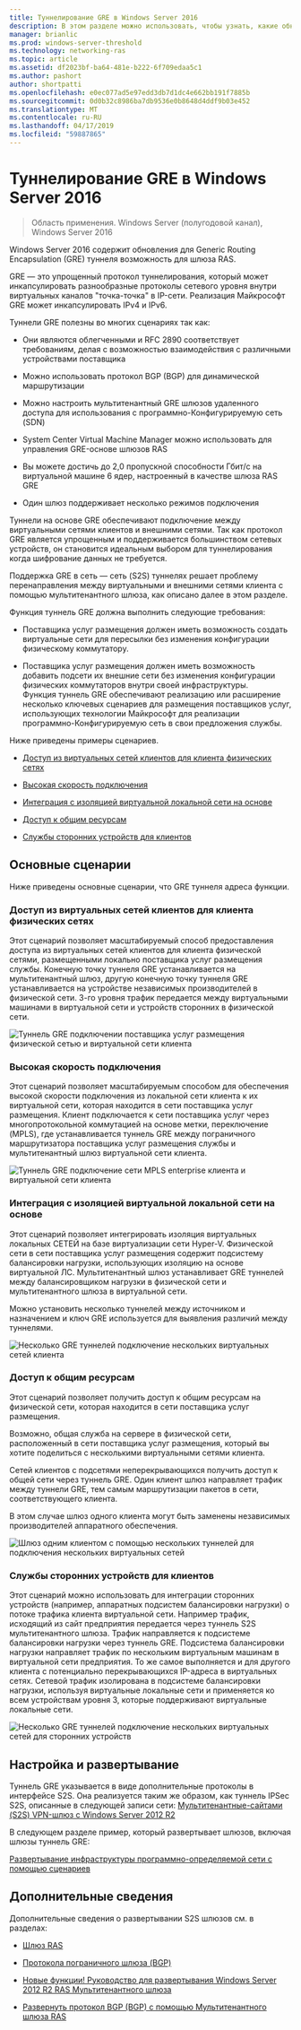```yaml
---
title: Туннелирование GRE в Windows Server 2016
description: В этом разделе можно использовать, чтобы узнать, какие обновления возможность туннель протоколом (GRE) для шлюза удаленного доступа в Windows Server 2016.
manager: brianlic
ms.prod: windows-server-threshold
ms.technology: networking-ras
ms.topic: article
ms.assetid: df2023bf-ba64-481e-b222-6f709edaa5c1
ms.author: pashort
author: shortpatti
ms.openlocfilehash: e0ec077ad5e97edd3db7d1dc4e662bb191f7885b
ms.sourcegitcommit: 0d0b32c8986ba7db9536e0b8648d4ddf9b03e452
ms.translationtype: MT
ms.contentlocale: ru-RU
ms.lasthandoff: 04/17/2019
ms.locfileid: "59887865"
---
```

# <a name="gre-tunneling-in-windows-server-2016"></a>Туннелирование GRE в Windows Server 2016

>Область применения. Windows Server (полугодовой канал), Windows Server 2016

Windows Server 2016 содержит обновления для Generic Routing Encapsulation \(GRE\) туннеля возможность для шлюза RAS.  
  
GRE — это упрощенный протокол туннелирования, который может инкапсулировать разнообразные протоколы сетевого уровня внутри виртуальных каналов "точка-точка" в IP-сети. Реализация Майкрософт GRE может инкапсулировать IPv4 и IPv6.  
  
Туннели GRE полезны во многих сценариях так как:  
  
-   Они являются облегченными и RFC 2890 соответствует требованиям, делая с возможностью взаимодействия с различными устройствами поставщика  
  
-   Можно использовать протокол BGP \(BGP\) для динамической маршрутизации  
  
-   Можно настроить мультитенантный GRE шлюзов удаленного доступа для использования с программно-Конфигурируемую сеть \(SDN\)
  
-   System Center Virtual Machine Manager можно использовать для управления GRE\-основе шлюзов RAS
  
-   Вы можете достичь до 2,0 пропускной способности Гбит/с на виртуальной машине 6 ядер, настроенный в качестве шлюза RAS GRE
  
-   Один шлюз поддерживает несколько режимов подключения  
  
Туннели на основе GRE обеспечивают подключение между виртуальными сетями клиентов и внешними сетями. Так как протокол GRE является упрощенным и поддерживается большинством сетевых устройств, он становится идеальным выбором для туннелирования когда шифрование данных не требуется. 

Поддержка GRE в сеть — сеть (S2S) туннелях решает проблему перенаправления между виртуальными и внешними сетями клиента с помощью мультитенантного шлюза, как описано далее в этом разделе.  
  
Функция туннель GRE должна выполнить следующие требования:  
  
-   Поставщика услуг размещения должен иметь возможность создать виртуальные сети для пересылки без изменения конфигурации физическому коммутатору.  
  
-   Поставщика услуг размещения должен иметь возможность добавить подсети их внешние сети без изменения конфигурации физических коммутаторов внутри своей инфраструктуры.  
Функция туннель GRE обеспечивают реализацию или расширение несколько ключевых сценариев для размещения поставщиков услуг, использующих технологии Майкрософт для реализации программно-Конфигурируемую сеть в свои предложения службы.  
  
Ниже приведены примеры сценариев.  
  
-   [Доступ из виртуальных сетей клиентов для клиента физических сетях](#BKMK_Access)  
  
-   [Высокая скорость подключения](#BKMK_Speed)  
  
-   [Интеграция с изоляцией виртуальной локальной сети на основе](#BKMK_Integration)  
  
-   [Доступ к общим ресурсам](#BKMK_Shared)  
  
-   [Службы сторонних устройств для клиентов](#BKMK_thirdparty)  
  
## <a name="key-scenarios"></a>Основные сценарии

Ниже приведены основные сценарии, что GRE туннеля адреса функции.  
  
### <a name="BKMK_Access"></a>Доступ из виртуальных сетей клиентов для клиента физических сетях

Этот сценарий позволяет масштабируемый способ предоставления доступа из виртуальных сетей клиентов для клиента физической сетями, размещенными локально поставщика услуг размещения службы. Конечную точку туннеля GRE устанавливается на мультитенантный шлюз, другую конечную точку туннеля GRE устанавливается на устройстве независимых производителей в физической сети. 3-го уровня трафик передается между виртуальными машинами в виртуальной сети и устройств сторонних в физической сети.  
  
![Туннель GRE подключении поставщика услуг размещения физической сетью и виртуальной сети клиента](../../media/gre-tunneling-in-windows-server/GRE_.png)  
  
### <a name="BKMK_Speed"></a>Высокая скорость подключения

Этот сценарий позволяет масштабируемым способом для обеспечения высокой скорости подключения из локальной сети клиента к их виртуальной сети, которая находится в сети поставщика услуг размещения. Клиент подключается к сети поставщика услуг через многопротокольной коммутацией на основе метки, переключение (MPLS), где устанавливается туннель GRE между пограничного маршрутизатора поставщика услуг размещения службы и мультитенантный шлюз виртуальной сети клиента.  
  
![Туннель GRE подключение сети MPLS enterprise клиента и виртуальной сети клиента](../../media/gre-tunneling-in-windows-server/GRE-.png)  
  
### <a name="BKMK_Integration"></a>Интеграция с изоляцией виртуальной локальной сети на основе

Этот сценарий позволяет интегрировать изоляция виртуальных локальных СЕТЕЙ на базе виртуализации сети Hyper-V. Физической сети в сети поставщика услуг размещения содержит подсистему балансировки нагрузки, использующих изоляцию на основе виртуальной ЛС. Мультитенантный шлюз устанавливает GRE туннелей между балансировщиком нагрузки в физической сети и мультитенантного шлюза в виртуальной сети.  
  
Можно установить несколько туннелей между источником и назначением и ключ GRE используется для выявления различий между туннелями.  
  
![Несколько GRE туннелей подключение нескольких виртуальных сетей клиента](../../media/gre-tunneling-in-windows-server/GRE-VLANIsolation.png)  
  
### <a name="BKMK_Shared"></a>Доступ к общим ресурсам

Этот сценарий позволяет получить доступ к общим ресурсам на физической сети, которая находится в сети поставщика услуг размещения.  
  
Возможно, общая служба на сервере в физической сети, расположенный в сети поставщика услуг размещения, который вы хотите поделиться с несколькими виртуальными сетями клиента.  
  
Сетей клиентов с подсетями неперекрывающихся получить доступ к общей сети через туннель GRE. Один клиент шлюз направляет трафик между туннели GRE, тем самым маршрутизации пакетов в сети, соответствующего клиента.  
  
В этом случае шлюз одного клиента могут быть заменены независимых производителей аппаратного обеспечения.  
  
![Шлюз одним клиентом с помощью нескольких туннелей для подключения нескольких виртуальных сетей](../../media/gre-tunneling-in-windows-server/GRE-SharedResource.png)  
  
### <a name="BKMK_thirdparty"></a>Службы сторонних устройств для клиентов

Этот сценарий можно использовать для интеграции сторонних устройств (например, аппаратных подсистем балансировки нагрузки) о потоке трафика клиента виртуальной сети. Например трафик, исходящий из сайт предприятия передается через туннель S2S мультитенантного шлюза. Трафик направляется к подсистеме балансировки нагрузки через туннель GRE. Подсистема балансировки нагрузки направляет трафик по нескольким виртуальным машинам в виртуальной сети предприятия. То же самое выполняется и для другого клиента с потенциально перекрывающихся IP-адреса в виртуальных сетях. Сетевой трафик изолирована в подсистеме балансировки нагрузки, используя виртуальные локальные сети и применяется ко всем устройствам уровня 3, которые поддерживают виртуальные локальные сети.  
  
![Несколько GRE туннелей подключение нескольких виртуальных сетей для сторонних устройств](../../media/gre-tunneling-in-windows-server/GREThirdParty.png)  
  
## <a name="configuration-and-deployment"></a>Настройка и развертывание

Туннель GRE указывается в виде дополнительные протоколы в интерфейсе S2S. Она реализуется таким же образом, как туннель IPSec S2S, описанные в следующей записи сети: [Мультитенантные-сайтами (S2S) VPN-шлюз с Windows Server 2012 R2](https://blogs.technet.com/b/networking/archive/2013/09/29/multi-tenant-site-to-site-s2s-vpn-gateway-with-windows-server-2012-r2.aspx)  
  
В следующем разделе пример, который развертывает шлюзов, включая шлюзы туннель GRE:  
  
[Развертывание инфраструктуры программно-определяемой сети с помощью сценариев](../../../networking/sdn/deploy/Deploy-a-Software-Defined-Network-infrastructure-using-scripts.md)
  
## <a name="more-information"></a>Дополнительные сведения

Дополнительные сведения о развертывании S2S шлюзов см. в разделах:  
  
-   [Шлюз RAS](RAS-Gateway.md)  
  
-   [Протокола пограничного шлюза &#40;BGP&#41;](../bgp/Border-Gateway-Protocol-BGP.md)  
  
-   [Новые функции! Руководство для развертывания Windows Server 2012 R2 RAS Мультитенантного шлюза](https://blogs.technet.com/b/wsnetdoc/archive/2014/03/26/new-windows-server-2012-r2-RAS-multitenant-gateway-deployment-guide.aspx)  
  
-   [Развернуть протокол BGP (BGP) с помощью Мультитенантного шлюза RAS](https://blogs.technet.com/b/wsnetdoc/archive/2014/04/03/deploy-border-gateway-protocol-bgp-with-the-RAS-multitenant-gateway.aspx)  
  


